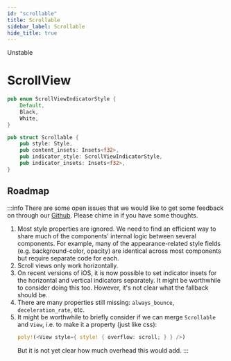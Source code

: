 ```yaml
---
id: "scrollable"
title: Scrollable
sidebar_label: Scrollable
hide_title: true
---
```


<span className="badge badge--danger">Unstable</span>

<h1 style={{ marginTop: 0 }}>ScrollView</h1>

```rust title="Definition"
pub enum ScrollViewIndicatorStyle {
    Default,
    Black,
    White,
}

pub struct Scrollable {
    pub style: Style,
    pub content_insets: Insets<f32>,
    pub indicator_style: ScrollViewIndicatorStyle,
    pub indicator_insets: Insets<f32>,
}
```

## Roadmap

:::info
There are some open issues that we would like to get some feedback on through
our [Github](https://github.com/polyhorn/polyhorn). Please chime in if you have
some thoughts.

1. Most style properties are ignored. We need to find an efficient way to
   share much of the components' internal logic between several components. For
   example, many of the appearance-related style fields (e.g. background-color,
   opacity) are identical across most components but require separate code for
   each.
2. Scroll views only work horizontally.
3. On recent versions of iOS, it is now possible to set indicator insets for the
   horizontal and vertical indicators separately. It might be worthwhile to
   consider doing this too. However, it's not clear what the fallback should be.
4. There are many properties still missing: `always_bounce`,
   `deceleration_rate`, etc.
5. It might be worthwhile to briefly consider if we can merge `Scrollable` and
   `View`, i.e. to make it a property (just like css):
   ```rust
   poly!(<View style={ style! { overflow: scroll; } } />)
   ```
   But it is not yet clear how much overhead this would add.
:::
